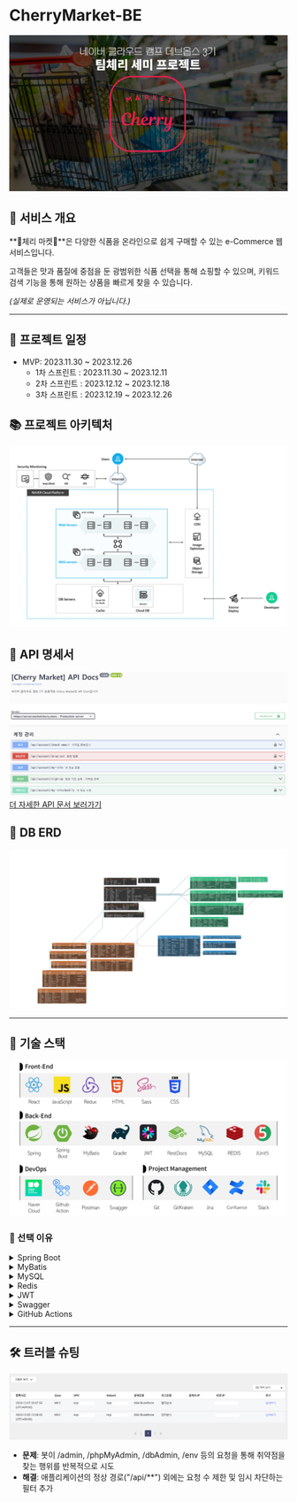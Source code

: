 # CherryMarket-BE

![main.png](./docs/main.png)

## 🔎 서비스 개요

**🍒체리 마켓🍒**은 다양한 식품을 온라인으로 쉽게 구매할 수 있는 e-Commerce 웹 서비스입니다.

고객들은 맛과 품질에 중점을 둔 광범위한 식품 선택을 통해 쇼핑할 수 있으며, 키워드 검색 기능을 통해 원하는 상품을 빠르게 찾을 수 있습니다.


_(실제로 운영되는 서비스가 아닙니다.)_

---

## 📅 프로젝트 일정

- MVP: 2023.11.30 ~ 2023.12.26
  - 1차 스프린트 : 2023.11.30 ~ 2023.12.11
  - 2차 스프린트 : 2023.12.12 ~ 2023.12.18
  - 3차 스프린트 : 2023.12.19 ~ 2023.12.26

    
## 📚 프로젝트 아키텍처
![architecture.png](./docs/architecture.png)

## 📙 API 명세서
![docs.png](./docs/docs.png)
[더 자세한 API 문서 보러가기](http://docs.marketcherry.store/cherry-api-docs/dist/swagger-ui.html)


## 📗 DB ERD

![database.png](./docs/database.png)

---

## 🔧 기술 스택
![techstack.png](./docs/techstack.png)


### 📌 선택 이유
<details>
<summary>Spring Boot</summary>

![springboot.png](./docs/reason/springboot.png)
- **의존성 관리**: 자동화된 의존성 관리를 통해 프로젝트 구성을 단순화
- **내장 서버**: 내장 서버 지원으로 별도 서버 설정 필요 없이 바로 개발 시작 가능
- **자동 구성**: 스프링의 다양한 기능을 자동으로 구성 빠른 개발 환경 조성
</details>
<details>
<summary>MyBatis</summary>

![mybatis.png](./docs/reason/mybatis.png)
- SQL 익숙한 사용으로 러닝 커브 완화
- **SQL 제어**: SQL 개발자가 을 직접 작성하고 제어 가능
</details>
<details>
<summary>MySQL</summary>

![mysql.png](./docs/reason/mysql.png)
- **신뢰성과 안정성**: 오랜 기간에 걸쳐 입증된 데이터베이스 관리 시스템
- **무료 오픈 소스**: 비용 효율적인 선택 개발 및 배포에 무료로 사용 가능
- **호환성과 확장성**: 다양한 언어 및 플랫폼과의 호환성 확장 가능한 구조
</details>
<details>
<summary>Redis</summary>

![redis.png](./docs/reason/redis.png)
 - **빠른 성능**: 인메모리 데이터 스토어로 빠른 데이터 읽기 쓰기 속도 제공
 - **확장성**: 쉬운 스케일링 및 데이터 분산 처리 지원
 - **캐싱 및 세션 관리**: 효과적인 캐싱 솔루션 세션 관리 용이
</details>
<details>
<summary>JWT</summary>

![jwt.png](./docs/reason/jwt.png)
- 상태 비저장 인증: 서버의 세션 관리 필요 없이 클라이언트 측에서 인증 관리
- 보안성: 정보의 암호화 및 서명을 통한 높은 보안성 제공
- 언어 독립적: 다양한 프로그래밍 언어 및 플랫폼에서 사용 가능
</details>
<details>
<summary>Swagger</summary>

![swagger.png](./docs/reason/swagger.png)

- **API 문서 자동화**: REST API 문서를 자동으로 생성 및 관리
- **인터랙티브 테스팅**: API 엔드포인트에 대한 직접적인 테스트 지원
- **개발자 친화적**: UI API 직관적인 로 구조 이해 및 협업 용이
- **표준 준수**: OpenAPI 사양 준수 / 다양한 플랫폼과의 호환성
</details>
<details>
<summary>GitHub Actions</summary>

![githubactions.png](./docs/reason/githubactions.png)

- **통합 환경**: GitHub , CI/CD 저장소와 직접 통합되어 별도의 시스템 설정 불필요
- **간편한 설정**: YAML 파일을 통한 간단한 워크플로우 구성
- **자동화된 프로세스**: Push, Pull Request 시 자동화된 빌드/테스트/배포
</details>

---

## 🛠 트러블 슈팅

![trouble1.png](./docs/ids-1.png)
  - **문제**: 봇이 /admin, /phpMyAdmin, /dbAdmin, /env 등의 요청을 통해 취약점을 찾는 행위를 반복적으로 시도
  - **해결**: 애플리케이션의 정상 경로("/api/**") 외에는 요청 수 제한 및 임시 차단하는 필터 추가



